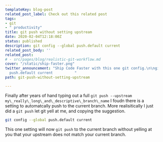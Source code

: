 ```yaml
---
templateKey: blog-post
related_post_label: Check out this related post
tags:
- git
- " productivity"
title: git push without setting upstream
date: 2020-02-04T12:18:00Z
status: published
description: git config --global push.default current
related_post_body: ''
related_post:
# - src/pages/blog/realistic-git-workflow.md
cover: "/static/ship-faster.png"
twitter_announcement: "Ship Code Faster with this one git config.\n\ngit config --global
  push.default current          "
path: git-push-without-setting-upstream

---
```

Finally after years of hand typing out a full `git push --upstream my\_really\_long\_and\_descriptive\_branch\_name` I foudn there is a setting to automatcally push to the current branch. More realisitically I just did a `git push` let git yell at me, and copying the suggestion.

``` bash
git config --global push.default current
```

This one setting will now `git push` to the current branch without yelling at you that your upstream does not match your current branch.
